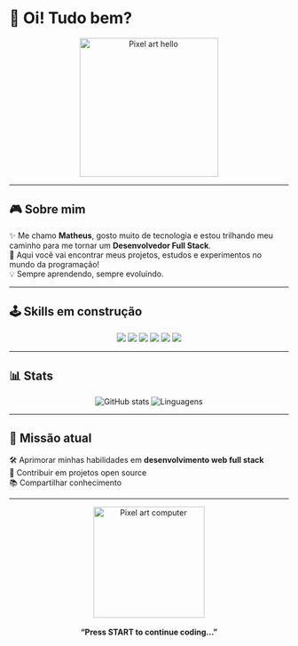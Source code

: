 # 👾 Oi! Tudo bem?

<p align="center">
  <img src="https://i.gifer.com/1ILO.gif" width="250" alt="Pixel art hello">
</p>

---

## 🎮 Sobre mim
✨ Me chamo **Matheus**, gosto muito de tecnologia e estou trilhando meu caminho para me tornar um **Desenvolvedor Full Stack**.  
🚀 Aqui você vai encontrar meus projetos, estudos e experimentos no mundo da programação!  
💡 Sempre aprendendo, sempre evoluindo.  

---

## 🕹️ Skills em construção
<p align="center">
  <img src="https://img.shields.io/badge/-HTML5-E34F26?style=for-the-badge&logo=html5&logoColor=white"/>
  <img src="https://img.shields.io/badge/-CSS3-1572B6?style=for-the-badge&logo=css3&logoColor=white"/>
  <img src="https://img.shields.io/badge/-JavaScript-F7DF1E?style=for-the-badge&logo=javascript&logoColor=black"/>
  <img src="https://img.shields.io/badge/-Python-3776AB?style=for-the-badge&logo=python&logoColor=white"/>
  <img src="https://img.shields.io/badge/-Node.js-339933?style=for-the-badge&logo=node.js&logoColor=white"/>
  <img src="https://img.shields.io/badge/-React-61DAFB?style=for-the-badge&logo=react&logoColor=black"/>
</p>

---

## 📊 Stats
<p align="center">
  <img src="https://github-readme-stats.vercel.app/api?username=matheus7sk&show_icons=true&theme=tokyonight" alt="GitHub stats" />
  <img src="https://github-readme-stats.vercel.app/api/top-langs/?username=SEUUSUARIO&layout=compact&theme=tokyonight" alt="Linguagens" />
</p>

---

## 🌌 Missão atual
🛠️ Aprimorar minhas habilidades em **desenvolvimento web full stack**  
🎯 Contribuir em projetos open source  
📚 Compartilhar conhecimento  

---

<p align="center">
  <img src="https://i.gifer.com/origin/33/33c6f218a3d4b6ac613a5a12dd0f4e05_w200.gif" width="200" alt="Pixel art computer">
  <br><br>
  <b>“Press START to continue coding...”</b>
</p>

